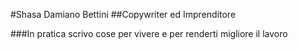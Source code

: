 #Shasa Damiano Bettini
##Copywriter ed Imprenditore

###In pratica scrivo cose per vivere e per renderti migliore il lavoro
